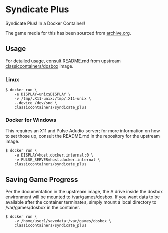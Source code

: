 # Syndicate Plus

Syndicate Plus! In a Docker Container!

The game media for this has been sourced from [archive.org](https://archive.org/download/msdos_Syndicate_Plus_1994/Syndicate_Plus_1994.zip).

## Usage

For detailed usage, consult README.md from upstream
[classiccontainers/dosbox](https://github.com/classic-containers/dosbox) image.

### Linux

```shell
$ docker run \
    -e DISPLAY=unix$DISPLAY \
    -v /tmp/.X11-unix:/tmp/.X11-unix \
    --device /dev/snd \
    classiccontainers/syndicate_plus
```

### Docker for Windows

This requires an X11 and Pulse Adudio server; for more information on how to
set those up, consult the README.md in the repository for the upstream image.

```shell
$ docker run \
    -e DISPLAY=host.docker.internal:0 \
    -e PULSE_SERVER=host.docker.internal \
    classiccontainers/syndicate_plus
```

## Saving Game Progress

Per the documentation in the upstream image, the A drive inside the dosbox
environment will be mounted to /var/games/dosbox. If you want data to be
available after the container terminates, simply mount a local directory
to /var/games/dosbox in the container.

```shell
$ docker run \
    -v /home/user1/savedata:/var/games/dosbox \
    classiccontainers/syndicate_plus
```
